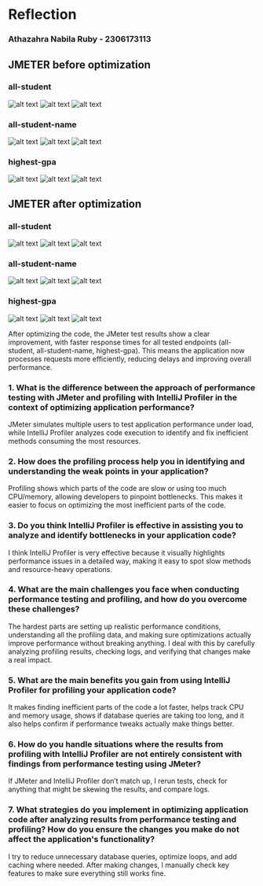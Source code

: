 # Reflection
### Athazahra Nabila Ruby - 2306173113 
 
## JMETER before optimization

### all-student

![alt text](media/all-student.png)
![alt text](media/all-student-test.png)
![alt text](media/all-student-result.png)

### all-student-name

![alt text](media/all-student-course.png)
![alt text](media/all-student-course-test.png)
![alt text](media/all-student-course-result.png)

### highest-gpa

![alt text](media/highest-gpa.png)
![alt text](media/highest-gpa-test.png)
![alt text](media/highest-gpa-result.png)


## JMETER after optimization

### all-student

![alt text](media/A-all-student.png)
![alt text](media/A-all-student-test.png)
![alt text](media/A-all-student-result.png)

### all-student-name

![alt text](media/A-all-student-course.png)
![alt text](media/A-all-student-course-test.png)
![alt text](media/A-all-student-course-result.png)

### highest-gpa

![alt text](media/A-highest-gpa.png)
![alt text](media/A-highest-gpa-test.png)
![alt text](media/A-highest-gpa-result.png)

After optimizing the code, the JMeter test results show a clear improvement, with faster response times for all tested endpoints (all-student, all-student-name, highest-gpa). This means the application now processes requests more efficiently, reducing delays and improving overall performance.

### 1. What is the difference between the approach of performance testing with JMeter and profiling with IntelliJ Profiler in the context of optimizing application performance?
JMeter simulates multiple users to test application performance under load, while IntelliJ Profiler analyzes code execution to identify and fix inefficient methods consuming the most resources.

### 2. How does the profiling process help you in identifying and understanding the weak points in your application?
Profiling shows which parts of the code are slow or using too much CPU/memory, allowing developers to pinpoint bottlenecks. This makes it easier to focus on optimizing the most inefficient parts of the code.

### 3. Do you think IntelliJ Profiler is effective in assisting you to analyze and identify bottlenecks in your application code?
I think IntelliJ Profiler is very effective because it visually highlights performance issues in a detailed way, making it easy to spot slow methods and resource-heavy operations.

### 4. What are the main challenges you face when conducting performance testing and profiling, and how do you overcome these challenges?
The hardest parts are setting up realistic performance conditions, understanding all the profiling data, and making sure optimizations actually improve performance without breaking anything. I deal with this by carefully analyzing profiling results, checking logs, and verifying that changes make a real impact.

### 5. What are the main benefits you gain from using IntelliJ Profiler for profiling your application code?
It makes finding inefficient parts of the code a lot faster, helps track CPU and memory usage, shows if database queries are taking too long, and it also helps confirm if performance tweaks actually make things better.

### 6. How do you handle situations where the results from profiling with IntelliJ Profiler are not entirely consistent with findings from performance testing using JMeter?
If JMeter and IntelliJ Profiler don’t match up, I rerun tests, check for anything that might be skewing the results, and compare logs.

### 7. What strategies do you implement in optimizing application code after analyzing results from performance testing and profiling? How do you ensure the changes you make do not affect the application's functionality?
I try to reduce unnecessary database queries, optimize loops, and add caching where needed. After making changes, I manually check key features to make sure everything still works fine.
